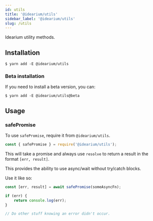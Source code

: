 ```yaml
---
id: utils
title: '@idearium/utils'
sidebar_label: '@idearium/utils'
slug: /utils
---
```


Idearium utility methods.

## Installation

```shell
$ yarn add -E @idearium/utils
```

### Beta installation

If you need to install a beta version, you can:

```shell
$ yarn add -E @idearium/utils@beta
```

## Usage

### safePromise

To use `safePromise`, require it from `@idearium/utils`.

```js
const { safePromise } = require('@idearium/utils');
```

This will take a promise and always use `resolve` to return a result in the format `[err, result]`.

This provides the ability to use async/wait without try/catch blocks.

Use it like so:

```js
const [err, result] = await safePromise(someAsyncFn);

if (err) {
    return console.log(err);
}

// Do other stuff knowing an error didn't occur.
```
